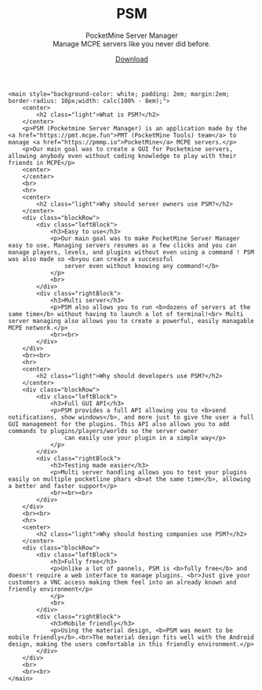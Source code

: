 <header id="PSMHeader">
        <h1>PSM</h1>
        <p class="light">PocketMine Server Manager<br>Manage MCPE servers like you never did before.</p>
        <a href="https://psm.mcpe.fun/download/">Download</a>
    </header>

    <main style="background-color: white; padding: 2em; margin:2em; border-radius: 10px;width: calc(100% - 8em);">
        <center>
            <h2 class="light">What is PSM?</h2>
        </center>
        <p>PSM (Pocketmine Server Manager) is an application made by the <a href="https://pmt.mcpe.fun">PMT (PocketMine Tools) team</a> to manage <a href="https://pmmp.io">PocketMine</a> MCPE servers.</p>
        <p>Our main goal was to create a GUI for Pocketmine servers, allowing anybody even without coding knowledge to play with their friends in MCPE</p>
        <center>
        </center>
        <br>
        <hr>
        <center>
            <h2 class="light">Why should server owners use PSM?</h2>
        </center>
        <div class="blockRow">
            <div class="leftBlock">
                <h3>Easy to use</h3>
                <p>Our main goal was to make PocketMine Server Manager easy to use. Managing servers resumes as a few clicks and you can manage players, levels, and plugins without even using a command ! PSM was also made so <b>you can create a successful
                    server even without knowing any command!</b>
                </p>
                <br>
            </div>
            <div class="rightBlock">
                <h3>Multi server</h3>
                <p>PSM also allows you to run <b>dozens of servers at the same time</b> without having to launch a lot of terminal!<br> Multi server managing also allows you to create a powerful, easily managable MCPE network.</p>
                <br><br>
            </div>
        </div>
        <br><br>
        <hr>
        <center>
            <h2 class="light">Why should developers use PSM?</h2>
        </center>
        <div class="blockRow">
            <div class="leftBlock">
                <h3>Full GUI API</h3>
                <p>PSM provides a full API allowing you to <b>send notifications, show windows</b>, and more just to give the user a full GUI management for the plugins. This API also allows you to add commands to plugins/players/worlds so the server owner
                    can easily use your plugin in a simple way</p>
                </p>
            </div>
            <div class="rightBlock">
                <h3>Testing made easier</h3>
                <p>Multi server handling allows you to test your plugins easily on multiple pocketline phars <b>at the same time</b>, allowing a better and faster support</p>
                <br><br><br>
            </div>
        </div>
        <br><br>
        <hr>
        <center>
            <h2 class="light">Why should hosting companies use PSM?</h2>
        </center>
        <div class="blockRow">
            <div class="leftBlock">
                <h3>Fully free</h3>
                <p>Unlike a lot of pannels, PSM is <b>fully free</b> and doesn't require a web interface to manage plugins. <br>Just give your customers a VNC access making them feel into an already known and friendly environment</p>
                </p>
                <br>
            </div>
            <div class="rightBlock">
                <h3>Mobile friendly</h3>
                <p>Using the material design, <b>PSM was meant to be mobile friendly</b>.<br>The material design fits well with the Android design, making the users comfortable in this friendly environment.</p>
            </div>
        </div>
        <br>
        <br><br>
    </main>

